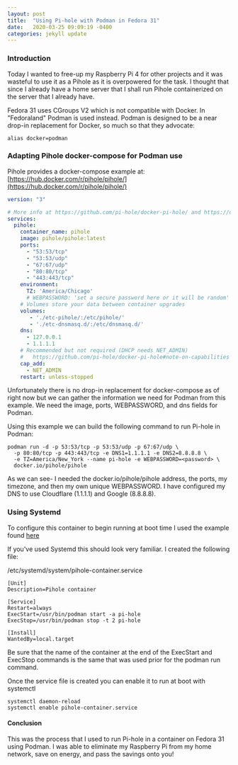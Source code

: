```yaml
---
layout: post
title:  "Using Pi-hole with Podman in Fedora 31"
date:   2020-03-25 09:09:19 -0400
categories: jekyll update
---
```

### Introduction

Today I wanted to free-up my Raspberry Pi 4 for other projects and it was wasteful to use it as a Pihole as it is overpowered for the task. I thought that since I already have a home server that I shall run Pihole containerized on the server that I already have.

Fedora 31 uses CGroups V2 which is not compatible with Docker. In "Fedoraland" Podman is used instead. Podman is designed to be a near drop-in replacement for Docker, so much so that they advocate:

```console
alias docker=podman
```

### Adapting Pihole docker-compose for Podman use

Pihole provides a docker-compose example at: [https://hub.docker.com/r/pihole/pihole/](https://hub.docker.com/r/pihole/pihole/)

```yaml
version: "3"

# More info at https://github.com/pi-hole/docker-pi-hole/ and https://docs.pi-hole.net/
services:
  pihole:
    container_name: pihole
    image: pihole/pihole:latest
    ports:
      - "53:53/tcp"
      - "53:53/udp"
      - "67:67/udp"
      - "80:80/tcp"
      - "443:443/tcp"
    environment:
      TZ: 'America/Chicago'
      # WEBPASSWORD: 'set a secure password here or it will be random'
    # Volumes store your data between container upgrades
    volumes:
       - './etc-pihole/:/etc/pihole/'
       - './etc-dnsmasq.d/:/etc/dnsmasq.d/'
    dns:
      - 127.0.0.1
      - 1.1.1.1
    # Recommended but not required (DHCP needs NET_ADMIN)
    #   https://github.com/pi-hole/docker-pi-hole#note-on-capabilities
    cap_add:
      - NET_ADMIN
    restart: unless-stopped
```

Unfortunately there is no drop-in replacement for docker-compose as of right now
but we can gather the information we need for Podman from this example. We need
the image, ports, WEBPASSWORD, and dns fields for Podman.

Using this example we can build the following command to run Pi-hole in Podman:

```console
podman run -d -p 53:53/tcp -p 53:53/udp -p 67:67/udp \
  -p 80:80/tcp -p 443:443/tcp -e DNS1=1.1.1.1 -e DNS2=8.8.8.8 \
  -e TZ=America/New_York --name pi-hole -e WEBPASSWORD=<password> \
  docker.io/pihole/pihole
```

As we can see- I needed the docker.io/pihole/pihole address, the ports, my
timezone, and then my own unique WEBPASSWORD. I have configured my DNS to use
Cloudflare (1.1.1.1) and Google (8.8.8.8).

### Using Systemd

To configure this container to begin running at boot time I used the example
found
[here](https://access.redhat.com/documentation/en-us/red_hat_enterprise_linux_atomic_host/7/html/managing_containers/running_containers_as_systemd_services_with_podman)

If you've used Systemd this should look very familiar. I created the following
file:

/etc/systemd/system/pihole-container.service

```console
[Unit]
Description=Pihole container

[Service]
Restart=always
ExecStart=/usr/bin/podman start -a pi-hole
ExecStop=/usr/bin/podman stop -t 2 pi-hole

[Install]
WantedBy=local.target
```

Be sure that the name of the container at the end of the ExecStart and ExecStop
commands is the same that was used prior for the podman run command.

Once the service file is created you can enable it to run at boot with systemctl

```console
systemctl daemon-reload
systemctl enable pihole-container.service
```

#### Conclusion

This was the process that I used to run Pi-hole in a container on Fedora 31
using Podman. I was able to eliminate my Raspberry Pi from my home network, save
on energy, and pass the savings onto you!
